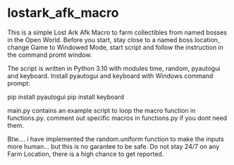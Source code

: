 # lostark_afk_macro

This is a simple Lost Ark Afk Macro to farm collectibles from named bosses in the Open World.
Before you start, stay close to a named boss location, change Game to Windowed Mode, start script
and follow the instruction in the command promt window.

The script is written in Python 3.10 with modules time, random, pyautogui and keyboard.
Install pyautogui and keyboard with Windows command prompt:
  
  pip install pyautogui
  pip install keyboard


main.py contains an example script to loop the macro function in functions.py.
comment out specific macros in functions.py if you dont need them.

Btw.... i have implemented the random.uniform function to make the inputs more human... but this is no garantee to be safe.
Do not stay 24/7 on any Farm Location, there is a high chance to get reported.




